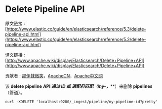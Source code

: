 # Delete Pipeline API

原文链接 : [https://www.elastic.co/guide/en/elasticsearch/reference/5.3/delete-pipeline-api.html](https://www.elastic.co/guide/en/elasticsearch/reference/5.3/delete-pipeline-api.html)

译文链接 : [http://www.apache.wiki/display/Elasticsearch/Delete+Pipeline+API](http://www.apache.wiki/display/Elasticsearch/Delete+Pipeline+API)

贡献者 : [那伊抹微笑](/display/~wangyangting)，[ApacheCN](/display/~apachecn)，[Apache中文网](/display/~apachechina)

该 **delete** **pipeline** **API **通过 **ID** 或 通配符匹配（**my-***，*****）来删除 **pipelines**（管道）。

```
curl -XDELETE 'localhost:9200/_ingest/pipeline/my-pipeline-id?pretty'
```